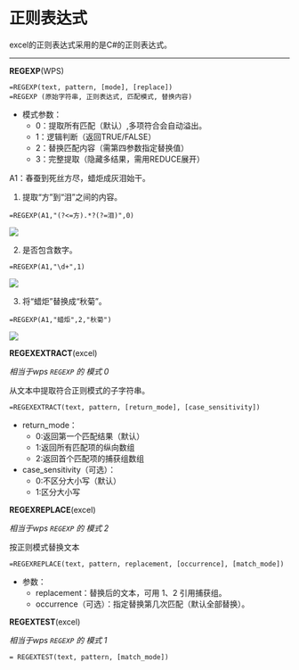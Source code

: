 # 正则表达式

excel的正则表达式采用的是C#的正则表达式。

---

**REGEXP**​(WPS)

```excel
=REGEXP(text, pattern, [mode], [replace])
=REGEXP (原始字符串, 正则表达式, 匹配模式, 替换内容)
```
- ​模式参数​​：
    - 0：提取所有匹配（默认）,多项符合会自动溢出。
    - 1：逻辑判断（返回TRUE/FALSE）
    - 2：替换匹配内容（需第四参数指定替换值）
    - 3：​​完整提取​​（隐藏多结果，需用REDUCE展开）

A1：春蚕到死丝方尽，蜡炬成灰泪始干。

1. 提取“方”到“泪”之间的内容。

```excel
=REGEXP(A1,"(?<=方).*?(?=泪)",0)
```
![](https://images.bizha.top/202507121019324.png)


2. 是否包含数字。

```excel
=REGEXP(A1,"\d+",1)
```
![](https://images.bizha.top/202507121027029.png)

3. 将“蜡炬”替换成“秋菊”。

```excel
=REGEXP(A1,"蜡炬",2,"秋菊")
```
![](https://images.bizha.top/202507121029139.png)



**REGEXEXTRACT**(excel)

*相当于wps `REGEXP` 的 模式 0*

从文本中提取符合正则模式的子字符串。

```excel
=REGEXEXTRACT(text, pattern, [return_mode], [case_sensitivity])
```

- return_mode：
    - 0:返回第一个匹配结果（默认）
    - 1:返回所有匹配项的纵向数组
    - 2:返回首个匹配项的捕获组数组
- case_sensitivity（可选）：
    - 0:不区分大小写（默认）
    - 1:区分大小写



**REGEXREPLACE**(excel)

*相当于wps `REGEXP` 的 模式 2*

按正则模式替换文本

```excel
=REGEXREPLACE(text, pattern, replacement, [occurrence], [match_mode])
```
- 参数​​：
    - replacement：替换后的文本，可用 $1、$2 引用捕获组。
    - occurrence（可选）：指定替换第几次匹配（默认全部替换）。

**REGEXTEST**(excel)

*相当于wps `REGEXP` 的 模式 1*

```excel
= REGEXTEST(text, pattern, [match_mode])
```

